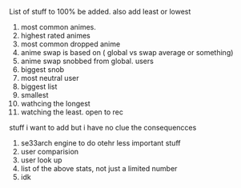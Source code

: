 List of stuff to 100% be added. also add least or lowest
1. most common animes.
2. highest rated animes
3. most common dropped anime
4. anime swap is based on ( global vs swap average or something)
5. anime swap snobbed from global.
users
1. biggest snob
2. most neutral user
3. biggest list
4. smallest
5. wathcing the longest
6. watching the least.
open to rec

stuff i want to add but i have no clue the consequencces
1. se33arch engine to do otehr less important stuff
2. user comparision
3. user look up
4. list of the above stats, not just a limited number
5. idk 
